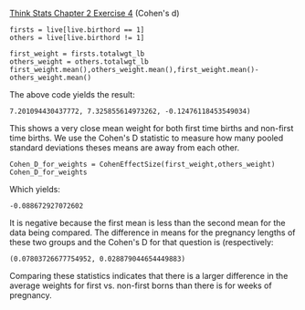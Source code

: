 [Think Stats Chapter 2 Exercise 4](http://greenteapress.com/thinkstats2/html/thinkstats2003.html#toc24) (Cohen's d)


```{python}
firsts = live[live.birthord == 1]
others = live[live.birthord != 1]

first_weight = firsts.totalwgt_lb
others_weight = others.totalwgt_lb
first_weight.mean(),others_weight.mean(),first_weight.mean()-others_weight.mean()

```

The above code yields the result:
```
7.201094430437772, 7.325855614973262, -0.12476118453549034)
```
This shows a very close mean weight for both first time births and non-first time births. We use the Cohen's D statistic to measure how many pooled standard deviations theses means are away from each other.

```{python}
Cohen_D_for_weights = CohenEffectSize(first_weight,others_weight)
Cohen_D_for_weights
```
Which yields:
```
-0.088672927072602
```

It is negative because the first mean is less than the second mean for the data being compared. The difference in means for the pregnancy lengths of these two groups and the Cohen's D for that question is (respectively:
```
(0.07803726677754952, 0.028879044654449883)
```
Comparing these statistics indicates that there is a larger difference in the average weights for first vs. non-first borns than there is for weeks of pregnancy. 
